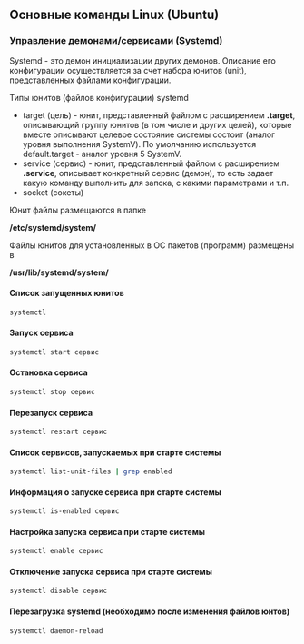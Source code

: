 ## Основные команды Linux (Ubuntu)
### Управление демонами/сервисами (Systemd)
Systemd - это демон инициализации других демонов. Описание его конфигурации осуществляется за счет набора юнитов (unit), представленных файлами конфигурации.

Типы юнитов (файлов конфигурации) systemd
* target (цель) - юнит, представленный файлом с расширением **.target**, описывающий группу юнитов (в том числе и других целей), которые вместе описывают целевое состояние системы состоит (аналог уровня выполнения SystemV). По умолчанию используется default.target - аналог уровня 5 SystemV.
* service (сервис) - юнит, представленный файлом с расширением  **.service**, описывает конкретный сервис (демон), то есть задает какую команду выполнить для запска, с какими параметрами и т.п.
* socket (сокеты)

Юнит файлы размещаются в папке

**/etc/systemd/system/**

Файлы юнитов для установленных в ОС пакетов (программ) размещены в

**/usr/lib/systemd/system/**
#### Список запущенных юнитов
```bash
systemctl
```
#### Запуск сервиса
```bash
systemctl start сервис
```
#### Остановка сервиса
```bash
systemctl stop сервис
```
#### Перезапуск сервиса
```bash
systemctl restart сервис
```
#### Список сервисов, запускаемых при старте системы
```bash
systemctl list-unit-files | grep enabled
```
#### Информация о запуске сервиса при старте системы
```bash
systemctl is-enabled сервис
```
#### Настройка запуска сервиса при старте системы
```bash
systemctl enable сервис
```
#### Отключение запуска сервиса при старте системы
```bash
systemctl disable сервис
```
#### Перезагрузка systemd (необходимо после изменения файлов юнтов)
```bash
systemctl daemon-reload
```

